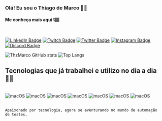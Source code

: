 
### Olá! Eu sou o Thiago de Marco 👋🏽
#### Me conheça mais aqui 👇🏽

<br/>

[![LinkedIn Badge](https://img.shields.io/badge/LinkedIn-0077B5?style=for-the-badge&logo=linkedin&logoColor=white)](https://www.linkedin.com/in/thiago-de-marco-14a5b2177/)
[![Twitch Badge](https://img.shields.io/badge/Twitch-9146FF?style=for-the-badge&logo=twitch&logoColor=white)](https://www.twitch.tv/thzgameplay)
[![Twitter Badge](https://img.shields.io/badge/Twitter-1DA1F2?style=for-the-badge&logo=twitter&logoColor=white)](https://twitter.com/thzgameplay)
[![Instagram Badge](https://img.shields.io/badge/Instagram-E4405F?style=for-the-badge&logo=instagram&logoColor=white)](https://www.instagram.com/thdemarcoo/)
[![Discord Badge](https://img.shields.io/badge/Discord-7289DA?style=for-the-badge&logo=discord&logoColor=white
)](https://discord.gg/8cvxZnmQTH)



![ThzMarco GitHub stats](https://github-readme-stats.vercel.app/api?username=ThzMarco&show_icons=true&theme=dracula)
![Top Langs](https://github-readme-stats.vercel.app/api/top-langs/?username=ThzMarco&hide_progress=true)

## Tecnologias que já trabalhei e utilizo no dia a dia   🤖🦾

<div style="display: inline_block"><br/>
    <img align="center" alt="macOS" src="https://img.shields.io/badge/mac%20os-000000?style=for-the-badge&logo=apple&logoColor=white"/>
    <img align="center" alt="macOS" src="https://img.shields.io/badge/Windows-0078D6?style=for-the-badge&logo=windows&logoColor=white"/>
    <img align="center" alt="macOS" src="https://img.shields.io/badge/Ubuntu-E95420?style=for-the-badge&logo=ubuntu&logoColor=white"/>
    <img align="center" alt="macOS" src="https://img.shields.io/badge/Swift-FA7343?style=for-the-badge&logo=swift&logoColor=white"/>
    <img align="center" alt="macOS" src="https://img.shields.io/badge/Powershell-2CA5E0?style=for-the-badge&logo=powershell&logoColor=white"/>
    <img align="center" alt="macOS" src="https://img.shields.io/badge/HTML-239120?style=for-the-badge&logo=html5&logoColor=white"/>
    <img align="center" alt="macOS" src="https://img.shields.io/badge/JavaScript-F7DF1E?style=for-the-badge&logo=javascript&logoColor=black"/> <div/> <br/>

    Apaixonado por tecnologia, agora se aventurando no mundo de automação de testes.
